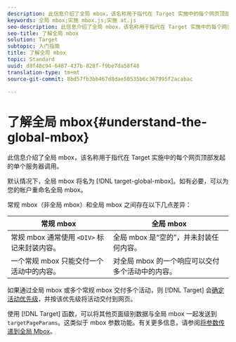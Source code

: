 ```yaml
---
description: 此信息介绍了全局 mbox，该名称用于指代在 Target 实施中的每个网页顶部发起的单个服务器调用。
keywords: 全局 mbox;实施 mbox.js;实施 at.js
seo-description: 此信息介绍了全局 mbox，该名称用于指代在 Target 实施中的每个网页顶部发起的单个服务器调用。
seo-title: 了解全局 mbox
solution: Target
subtopic: 入门指南
title: 了解全局 mbox
topic: Standard
uuid: d8f48c94-6487-437b-828f-f9be7da58f48
translation-type: tm+mt
source-git-commit: 8bd57fb3bb467d8dae50535b6c367995f2acabac

---
```



# 了解全局 mbox{#understand-the-global-mbox}

此信息介绍了全局 mbox，该名称用于指代在 Target 实施中的每个网页顶部发起的单个服务器调用。

默认情况下，全局 mbox 将名为 [!DNL target-global-mbox]。如有必要，可以为您的帐户重命名全局 mbox。

常规 mbox（非全局 mbox）和全局 mbox 之间存在以下几点差异：

| 常规 mbox | 全局 mbox |
|--- |--- |
| 常规 mbox 通常使用 `<DIV>` 标记来封装内容。 | 全局 mbox 是“空的”，并未封装任何内容。 |
| 一个常规 mbox 只能交付一个活动中的内容。 | 对全局 mbox 的一个响应可以交付多个活动中的内容。 |

如果通过全局 mbox 或多个常规 mbox 交付多个活动，则 [!DNL Target] 会[确定活动优先级](../../../../c-activities/priority.md#concept_1780C11FEA57440499F0047DD6900E0F)，并按该优先级将活动交付到网页。

使用 [!DNL Target] 函数，可以将其他页面级别数据与全局 mbox 一起发送到 `targetPageParams`。这类似于 mbox 参数功能。有关更多信息，请参阅[将参数传递到全局 Mbox](../../../../c-implementing-target/c-implementing-target-for-client-side-web/t-mbox-download/c-understanding-global-mbox/pass-parameters-to-global-mbox.md#concept_33362A04146C4E3C8E7089B65F38B5E5)。
